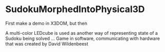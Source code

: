 # SudokuMorphedIntoPhysical3D

First make a demo in X3DOM, but then

A multi-color LEDcube is used as another way of representing state of a Sudoku being solved ... Game in software, communicating with hardware that was created by David Wildenbeest
